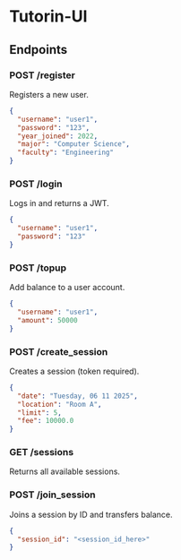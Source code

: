 # Tutorin-UI

## Endpoints

### POST /register
Registers a new user.
```json
{
  "username": "user1",
  "password": "123",
  "year_joined": 2022,
  "major": "Computer Science",
  "faculty": "Engineering"
}
```

### POST /login
Logs in and returns a JWT.
```json
{
  "username": "user1",
  "password": "123"
}
```

### POST /topup
Add balance to a user account.
```json
{
  "username": "user1",
  "amount": 50000
}
```

### POST /create_session
Creates a session (token required).
```json
{
  "date": "Tuesday, 06 11 2025",
  "location": "Room A",
  "limit": 5,
  "fee": 10000.0
}
```

### GET /sessions
Returns all available sessions.

### POST /join_session
Joins a session by ID and transfers balance.
```json
{
  "session_id": "<session_id_here>"
}
```
